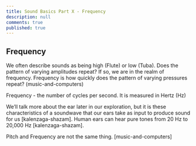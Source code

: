 ```yaml
---
title: Sound Basics Part X - Frequency
description: null
comments: true
published: true
---
```


## Frequency
We often describe sounds as being high (Flute) or low (Tuba).  Does the pattern of varying amplitudes repeat?  If so, we are in the realm of frequency.  Frequency is how quickly does the pattern of varying pressures repeat?  (music-and-computers)

Frequency - the number of cycles per second.  It is measured in Hertz (Hz)

We’ll talk more about the ear later in our exploration, but it is these characteristics of a soundwave that our ears take as input to produce sound for us [kalenzaga-shazam].  Human ears can hear pure tones from 20 Hz to 20,000 Hz [kalenzaga-shazam].

Pitch and Frequency are not the same thing.
[music-and-computers]

